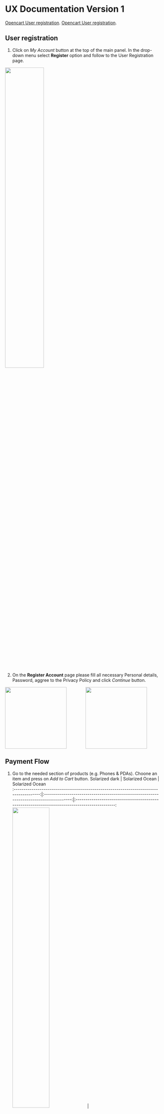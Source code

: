 # UX Documentation Version 1

[Opencart User registration](https://pages.github.com/).
[Opencart User registration](https://pages.github.com/).

  ## User registration
  
  1. Click on *My Account* button at the top of the main panel. In the drop-down menu select **Register** option and follow to the User Registration page.
  <img src="https://github.com/annihilatoratm/opencart-doc/blob/main/images/opencart-register-1.png" width=50% height=50%>

  2. On the **Register Account** page please fill all necessary Personal details, Password, aggree to the Privacy Policy and click *Continue* button.
   
   

<div style="display:flex">
     <div style="flex:1;padding-right:10px;">
          <img src="https://github.com/annihilatoratm/opencart-doc/blob/main/images/opencart-register-2.png" width="200"/>
     </div>
     <div style="flex:1;padding-left:10px;">
          <img src="https://github.com/annihilatoratm/opencart-doc/blob/main/images/opencart-register-3.png" width="200"/>
     </div>
</div>

  ## Payment Flow

  1. Go to the needed section of products (e.g. Phones & PDAs). Choone an item and press on *Add to Cart* button.
Solarized dark                                                                           |  Solarized Ocean                                                                         |                       Solarized Ocean          
:---------------------------------------------------------------------------------------:|:----------------------------------------------------------------------------------------:|:----------------------------------------------------------------------------------------------:
<img src="https://github.com/annihilatoratm/opencart-doc/blob/main/images/opencart-1-upd.png" width=50% height=50%>  |  <img src="https://github.com/annihilatoratm/opencart-doc/blob/main/images/opencart-2.png" width=50% height=50%> |  <img src="https://github.com/annihilatoratm/opencart-doc/blob/main/images/opencart-3.png" width=50% height=50%>
  
  
  

  3. Once the item is added to the cart, the pop-up with success message will be displayed. Press on *Shopping cart* button and chose *View cart* option to see all items added to the cart or *Checkout* to go to Checkout page directly.
  ![opencart-4-upd.png](https://github.com/annihilatoratm/opencart-doc/blob/main/images/opencart-4.png)
  ![opencart-4-upd.png](https://github.com/annihilatoratm/opencart-doc/blob/main/images/opencart-5.png)
  ![opencart-6-upd.png](https://github.com/annihilatoratm/opencart-doc/blob/main/images/opencart-6.png)

  4. On the **Checkout** page all required *Shipping Address* parameters must be filled. Also *Shipping Method* and *Payment Method* have to be set. On the **Payment method options** pop-up screen choose **Payment system PaynetEasy** payment method. Once all required parameters were set, click on *Place Order* button.
  ![opencart-7-upd.png](https://github.com/annihilatoratm/opencart-doc/blob/main/images/opencart-7.png)
  ![opencart-9-upd.png](https://github.com/annihilatoratm/opencart-doc/blob/main/images/opencart-9.png)
  ![opencart-8-2-upd.png](https://github.com/annihilatoratm/opencart-doc/blob/main/images/opencart-8-2-upd.png)
  ![opencart-10-upd.png](https://github.com/annihilatoratm/opencart-doc/blob/main/images/opencart-10.png)
  ![opencart-11-upd.png](https://github.com/annihilatoratm/opencart-doc/blob/main/images/opencart-11.png)

  5. On **Payneteasy Payment Form** all Creadit Card information must be set. Once done, press on *Process payment* button. Wait for finish of the payment. 
  ![opencart-12-upd.png](https://github.com/annihilatoratm/opencart-doc/blob/main/images/opencart-12.png)
  ![opencart-13-upd.png](https://github.com/annihilatoratm/opencart-doc/blob/main/images/opencart-13.png)
  ![opencart-14-upd.png](https://github.com/annihilatoratm/opencart-doc/blob/main/images/opencart-14.png)
